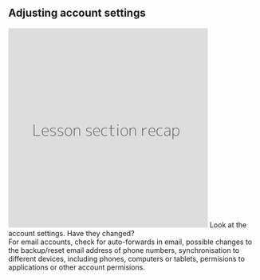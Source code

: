 ## Adjusting account settings
![](recap.png)
Look at the account settings. Have they changed?
<br>
For email accounts, check for auto-forwards in email, possible changes to the backup/reset email address of phone numbers, synchronisation to different devices, including phones, computers or tablets, permisions to applications or other account permisions.
